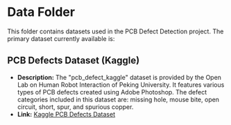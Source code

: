 # Data Folder

This folder contains datasets used in the PCB Defect Detection project. The primary dataset currently available is:

## PCB Defects Dataset (Kaggle)
- **Description:** The "pcb_defect_kaggle" dataset is provided by the Open Lab on Human Robot Interaction of Peking University. It features various types of PCB defects created using Adobe Photoshop. The defect categories included in this dataset are: missing hole, mouse bite, open circuit, short, spur, and spurious copper.
- **Link:** [Kaggle PCB Defects Dataset](https://www.kaggle.com/datasets/akhatova/pcb-defects/data)

